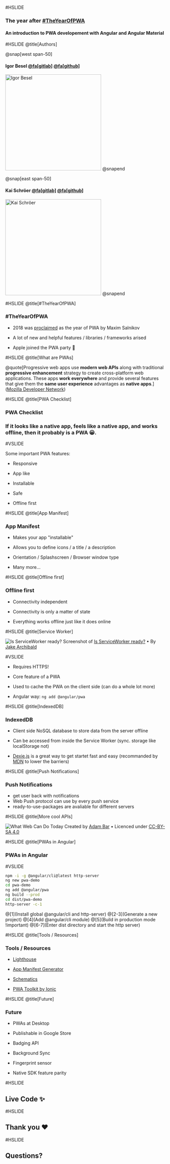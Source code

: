 #HSLIDE

### The year after [#TheYearOfPWA](https://twitter.com/search?q=TheYearOfPWA)
#### An introduction to PWA developement with Angular and Angular Material

#HSLIDE
@title[Authors]

@snap[west span-50]
#### Igor Besel [@fa[gitlab]](https://gitlab.com/itothegore) [@fa[github]](https://github.com/igore)
<img src="assets/img/igor.png" alt="Igor Besel" style="height: 300px; width: 300px" />
@snapend

@snap[east span-50]
#### Kai Schröer [@fa[gitlab]](https://gitlab.com/splitt3r) [@fa[github]](https://github.com/splitt3r)
<img src="assets/img/kai.png" alt="Kai Schröer" style="height: 300px; width: 300px" />
@snapend

#HSLIDE
@title[#TheYearOfPWA]

### #TheYearOfPWA

- 2018 was [proclaimed](https://twitter.com/webmaxru/status/947572865142009857) as the year of PWA by Maxim Salnikov

- A lot of new and helpful features / libraries / frameworks arised

- Apple joined the PWA party 🎉

#HSLIDE
@title[What are PWAs]

@quote[Progressive web apps use **modern web APIs** along with traditional **progressive enhancement** strategy to create cross-platform web applications. These apps **work everywhere** and provide several features that give them the **same user experience** advantages as **native apps**.]([Mozilla Developer Network](https://developer.mozilla.org/en-US/docs/Web/Progressive_web_apps))

#HSLIDE
@title[PWA Checklist]

### PWA Checklist

### If it looks like a native app, feels like a native app, and works offline, then it probably is a PWA 😀.

#VSLIDE

Some important PWA features:

- Responsive

- App like

- Installable

- Safe

- Offline first

#HSLIDE
@title[App Manifest]

### App Manifest

- Makes your app "installable"

- Allows you to define icons / a title / a description

- Orientation / Splashscreen / Browser window type

- Many more...

#HSLIDE
@title[Offline first]

### Offline first

- Connectivity independent

- Connectivity is only a matter of state

- Everything works offline just like it does online

#HSLIDE
@title[Service Worker]

![Is ServiceWorker ready?](assets/img/isserviceworkerready.png)
Screenshot of [Is ServiceWorker ready?](https://jakearchibald.github.io/isserviceworkerready/) • By [Jake Archibald](https://github.com/jakearchibald)

#VSLIDE

- Requires HTTPS!

- Core feature of a PWA

- Used to cache the PWA on the client side (can do a whole lot more)

- Angular way: `ng add @angular/pwa`

#HSLIDE
@title[IndexedDB]

### IndexedDB

- Client side NoSQL database to store data from the server offline

- Can be accessed from inside the Service Worker (sync. storage like localStorage not)

- [Dexie.js](https://dexie.org) is a great way to get startet fast and easy (recommanded by [MDN](https://developer.mozilla.org/en-US/docs/Web/API/IndexedDB_API) to lower the barriers)

#HSLIDE
@title[Push Notifications]

### Push Notifications

- get user back with notifications
- Web Push protocol can use by every push service
- ready-to-use-packages are avaliable for different servers


#HSLIDE
@title[More cool APIs]

![What Web Can Do Today](assets/img/whatwebcandotoday.png)
Created by [Adam Bar](https://adambar.pl/) • Licenced under [CC-BY-SA 4.0](https://creativecommons.org/licenses/by-sa/4.0/)

#HSLIDE
@title[PWAs in Angular]

### PWAs in Angular

#VSLIDE

```bash
npm -i -g @angular/cli@latest http-server
ng new pwa-demo
cd pwa-demo
ng add @angular/pwa
ng build --prod
cd dist/pwa-demo
http-server -c-1
```

@[1](Install global @angular/cli and http-server)
@[2-3](Generate a new project)
@[4](Add @angular/cli module)
@[5](Build in production mode !important)
@[6-7](Enter dist directory and start the http server)

#HSLIDE
@title[Tools / Resources]

### Tools / Resources

- [Lighthouse](https://developers.google.com/web/tools/lighthouse/)

- [App Manifest Generator](https://app-manifest.firebaseapp.com/)

- [Schematics](https://material.angular.io/guide/schematics)

- [PWA Toolkit by Ionic](https://ionicframework.com/pwa/toolkit)

#HSLIDE
@title[Future]

### Future

- PWAs at Desktop

- Publishable in Google Store

- Badging API

- Background Sync

- Fingerprint sensor

- Native SDK feature parity

#HSLIDE

## Live Code ✨

#HSLIDE

## Thank you ❤

#HSLIDE

## Questions?

